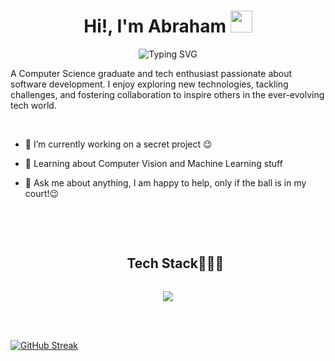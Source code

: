 
<h1 align="center">Hi!,  I'm Abraham <img src=
"https://media.giphy.com/media/hvRJCLFzcasrR4ia7z/giphy.gif" width="35"></h1>


<div align="center" style="border: px solid #000000;>

[![Typing SVG](https://readme-typing-svg.herokuapp.com?font=Robot-Bold&size=30&color=&center=true&vCenter=true&width=900&height=110&lines=Computer+Science+Graduate;ML+Enthusiast;Web+Designer;web+developer)](https://git.io/typing-svg)
</div>



 A Computer Science graduate and tech enthusiast passionate about software development. I enjoy exploring new technologies, tackling challenges, and fostering collaboration to inspire others in the ever-evolving tech world. 

<br>

  
-  🔭 I’m currently working on a secret project 😉

- 🌱 Learning about Computer Vision and Machine Learning stuff


- 💬 Ask me about anything, I am happy to help, only if the ball is in my court!😉


<br>

<br>



<div id="user-content-toc">
  <ul align="center">
    <summary><h2 style="display: inline-block">Tech Stack👨🏻‍💻</h2></summary>
  </ul>
</div>
<!--tech stack icons-->
<p align="center">
  <a href="https://skillicons.dev">
    <img src="https://skillicons.dev/icons?i=git,cpp,java,js,html,css,docker,postgres,prisma,dynamodb,express,figma,firebase,redis,github,linux,md,mongodb,mysql,nextjs,nodejs,postman,py,react,tailwind,ts,vscode,kubernetes&perline=14" />
  </a>
</p>


<br><br>



<!--tech stack icons
<p align="center">
  <a href="https://git.io/streak-stats">
    <img src="https://streak-stats.demolab.com/?user=abrahamwari" alt="GitHub Streak"/>
  </a>
</p>
-->

[![GitHub Streak](https://streak-stats.demolab.com?user=abrahamwari&theme=nord&card_width=498)](https://git.io/streak-stats)
